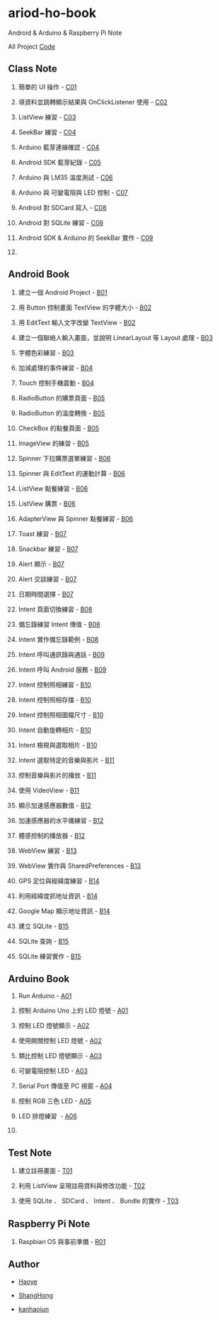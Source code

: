 # ariod-ho-book

Android & Arduino & Raspberry Pi Note

All Project [Code](https://github.com/CodeMercs/ariod-ho-book/tree/master/Code/)


## Class Note

1. 簡單的 UI 操作 - [C01](https://github.com/CodeMercs/ariod-ho-book/blob/master/Note/C01.md)

2. 填資料並跳轉顯示結果與 OnClickListener 使用 - [C02](https://github.com/CodeMercs/ariod-ho-book/blob/master/Note/C02.md)

3. ListView 練習 - [C03](https://github.com/CodeMercs/ariod-ho-book/blob/master/Note/C03.md)

4. SeekBar 練習 - [C04](https://github.com/CodeMercs/ariod-ho-book/blob/master/Note/C04.md)

5. Arduino 藍芽連線確認 - [C04](https://github.com/CodeMercs/ariod-ho-book/blob/master/Note/C04.md)

6. Android SDK 藍芽紀錄 - [C05](https://github.com/CodeMercs/ariod-ho-book/blob/master/Note/C05.md)

7. Arduino 與 LM35 溫度測試 - [C06](https://github.com/CodeMercs/ariod-ho-book/blob/master/Note/C06.md)

8. Arduino 與 可變電阻與 LED 控制 - [C07](https://github.com/CodeMercs/ariod-ho-book/blob/master/Note/C07.md)

9. Android 對 SDCard 寫入 - [C08](https://github.com/CodeMercs/ariod-ho-book/blob/master/Note/C08.md)

10. Android 對 SQLite 練習 - [C08](https://github.com/CodeMercs/ariod-ho-book/blob/master/Note/C08.md)

11. Android SDK & Arduino 的 SeekBar 實作  - [C09](https://github.com/CodeMercs/ariod-ho-book/blob/master/Note/C09.md)

12.


## Android Book

1. 建立一個 Android Project - [B01](https://github.com/CodeMercs/ariod-ho-book/blob/master/Note/B01.md)

2. 用 Button 控制畫面 TextView 的字體大小 - [B02](https://github.com/CodeMercs/ariod-ho-book/blob/master/Note/B02.md)

3. 用 EditText 輸入文字改變 TextView - [B02](https://github.com/CodeMercs/ariod-ho-book/blob/master/Note/B02.md)

4. 建立一個聯絡人輸入畫面，並說明 LinearLayout 等 Layout 處理 - [B03](https://github.com/CodeMercs/ariod-ho-book/blob/master/Note/B03.md)

5. 字體色彩練習 - [B03](https://github.com/CodeMercs/ariod-ho-book/blob/master/Note/B03.md)

6. 加減處理的事件練習 - [B04](https://github.com/CodeMercs/ariod-ho-book/blob/master/Note/B04.md)

7. Touch 控制手機震動 - [B04](https://github.com/CodeMercs/ariod-ho-book/blob/master/Note/B04.md)
 
8. RadioButton 的購票頁面 - [B05](https://github.com/CodeMercs/ariod-ho-book/blob/master/Note/B05.md)

9. RadioButton 的溫度轉換 - [B05](https://github.com/CodeMercs/ariod-ho-book/blob/master/Note/B05.md)

10. CheckBox 的點餐頁面 - [B05](https://github.com/CodeMercs/ariod-ho-book/blob/master/Note/B05.md)

11. ImageView 的練習 - [B05](https://github.com/CodeMercs/ariod-ho-book/blob/master/Note/B05.md)

12. Spinner 下拉購票選單練習 - [B06](https://github.com/CodeMercs/ariod-ho-book/blob/master/Note/B06.md)

13. Spinner 與 EditText 的運動計算 - [B06](https://github.com/CodeMercs/ariod-ho-book/blob/master/Note/B06.md)

14. ListView 點餐練習 - [B06](https://github.com/CodeMercs/ariod-ho-book/blob/master/Note/B06.md)

15. ListView 購票 - [B06](https://github.com/CodeMercs/ariod-ho-book/blob/master/Note/B06.md)

16. AdapterView 與 Spinner 點餐練習 - [B06](https://github.com/CodeMercs/ariod-ho-book/blob/master/Note/B06.md)

17. Toast 練習 - [B07](https://github.com/CodeMercs/ariod-ho-book/blob/master/Note/B07.md)

18. Snackbar 練習 - [B07](https://github.com/CodeMercs/ariod-ho-book/blob/master/Note/B07.md)

19. Alert 顯示 - [B07](https://github.com/CodeMercs/ariod-ho-book/blob/master/Note/B07.md)

20. Alert 交談練習 - [B07](https://github.com/CodeMercs/ariod-ho-book/blob/master/Note/B07.md)

21. 日期時間選擇 - [B07](https://github.com/CodeMercs/ariod-ho-book/blob/master/Note/B07.md)

22. Intent 頁面切換練習 - [B08](https://github.com/CodeMercs/ariod-ho-book/blob/master/Note/B08.md)

23. 備忘錄練習 Intent 傳值 - [B08](https://github.com/CodeMercs/ariod-ho-book/blob/master/Note/B08.md)

24. Intent 實作備忘錄範例 - [B08](https://github.com/CodeMercs/ariod-ho-book/blob/master/Note/B08.md)

25. Intent 呼叫通訊錄與通話 - [B09](https://github.com/CodeMercs/ariod-ho-book/blob/master/Note/B09.md)

26. Intent 呼叫 Android 服務 - [B09](https://github.com/CodeMercs/ariod-ho-book/blob/master/Note/B09.md)

27. Intent 控制照相練習 - [B10](https://github.com/CodeMercs/ariod-ho-book/blob/master/Note/B10.md)

28. Intent 控制照相存擋 - [B10](https://github.com/CodeMercs/ariod-ho-book/blob/master/Note/B10.md)

29. Intent 控制照相圖檔尺寸 - [B10](https://github.com/CodeMercs/ariod-ho-book/blob/master/Note/B10.md)

30. Intent 自動旋轉相片 - [B10](https://github.com/CodeMercs/ariod-ho-book/blob/master/Note/B10.md)

31. Intent 檢視與選取相片 - [B10](https://github.com/CodeMercs/ariod-ho-book/blob/master/Note/B10.md)

32. Intent 選取特定的音樂與影片 - [B11](https://github.com/CodeMercs/ariod-ho-book/blob/master/Note/B11.md)

33. 控制音樂與影片的播放 - [B11](https://github.com/CodeMercs/ariod-ho-book/blob/master/Note/B11.md)

34. 使用 VideoView - [B11](https://github.com/CodeMercs/ariod-ho-book/blob/master/Note/B11.md)

35. 顯示加速感應器數值 -  [B12](https://github.com/CodeMercs/ariod-ho-book/blob/master/Note/B12.md)

36. 加速感應器的水平儀練習 - [B12](https://github.com/CodeMercs/ariod-ho-book/blob/master/Note/B12.md)

37. 體感控制的播放器 - [B12](https://github.com/CodeMercs/ariod-ho-book/blob/master/Note/B12.md)

38. WebView 練習 - [B13](https://github.com/CodeMercs/ariod-ho-book/blob/master/Note/B13.md)

39. WebView 實作與 SharedPreferences - [B13](https://github.com/CodeMercs/ariod-ho-book/blob/master/Note/B13.md)

40. GPS 定位與經緯度練習 - [B14](https://github.com/CodeMercs/ariod-ho-book/blob/master/Note/B14.md)

41. 利用經緯度抓地址資訊 - [B14](https://github.com/CodeMercs/ariod-ho-book/blob/master/Note/B14.md)

42. Google Map 顯示地址資訊 - [B14](https://github.com/CodeMercs/ariod-ho-book/blob/master/Note/B14.md)

43. 建立 SQLite - [B15](https://github.com/CodeMercs/ariod-ho-book/blob/master/Note/B15.md)

44. SQLite 查詢 - [B15](https://github.com/CodeMercs/ariod-ho-book/blob/master/Note/B15.md)

45. SQLite 練習實作 - [B15](https://github.com/CodeMercs/ariod-ho-book/blob/master/Note/B15.md)


## Arduino Book

1. Run Arduino - [A01](https://github.com/CodeMercs/ariod-ho-book/blob/master/Note/A01.md)

2. 控制 Arduino Uno 上的 LED 燈號 - [A01](https://github.com/CodeMercs/ariod-ho-book/blob/master/Note/A01.md)

3. 控制 LED 燈號顯示 - [A02](https://github.com/CodeMercs/ariod-ho-book/blob/master/Note/A02.md)

4. 使用開關控制 LED 燈號 - [A02](https://github.com/CodeMercs/ariod-ho-book/blob/master/Note/A02.md)

5. 類比控制 LED 燈號顯示 - [A03](https://github.com/CodeMercs/ariod-ho-book/blob/master/Note/A03.md)

6. 可變電阻控制 LED - [A03](https://github.com/CodeMercs/ariod-ho-book/blob/master/Note/A03.md)

7. Serial Port 傳值至 PC 視窗 - [A04](https://github.com/CodeMercs/ariod-ho-book/blob/master/Note/A04.md)

8. 控制 RGB 三色 LED  - [A05](https://github.com/CodeMercs/ariod-ho-book/blob/master/Note/A05.md)

9. LED 排燈練習  - [A06](https://github.com/CodeMercs/ariod-ho-book/blob/master/Note/A06.md)

10.


## Test Note

1. 建立註冊畫面 - [T01](https://github.com/CodeMercs/ariod-ho-book/blob/master/Note/T01.md)

2. 利用 ListView 呈現註冊資料與修改功能 - [T02](https://github.com/CodeMercs/ariod-ho-book/blob/master/Note/T02.md)

3. 使用 SQLite 、 SDCard 、 Intent 、 Bundle 的實作 - [T03](https://github.com/CodeMercs/ariod-ho-book/blob/master/Note/T03.md)


## Raspberry Pi Note

1. Raspbian OS 與事前準備 - [R01](https://github.com/CodeMercs/ariod-ho-book/blob/master/Note/R01.md)


## Author

- [Haoye](https://kancheng.github.io/)

- [ShangHong](https://github.com/ShangHong-CAI)

- [kanhaojun](https://github.com/kanhaojun)

